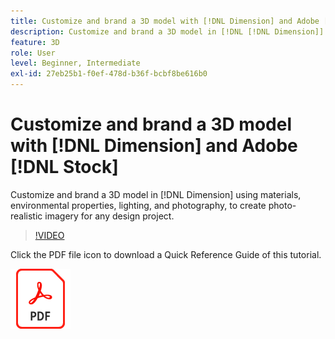 ```yaml
---
title: Customize and brand a 3D model with [!DNL Dimension] and Adobe [!DNL Stock]
description: Customize and brand a 3D model in [!DNL [!DNL Dimension]] using materials, environmental properties, lighting, and photography, to create photo-realistic imagery for any design project
feature: 3D
role: User
level: Beginner, Intermediate
exl-id: 27eb25b1-f0ef-478d-b36f-bcbf8be616b0
---
```

# Customize and brand a 3D model with [!DNL Dimension] and Adobe [!DNL Stock]

Customize and brand a 3D model in [!DNL Dimension] using materials, environmental properties, lighting, and photography, to create photo-realistic imagery for any design project.

>[!VIDEO](https://video.tv.adobe.com/v/331005?hidetitle=true)

Click the PDF file icon to download a Quick Reference Guide of this tutorial.

[![PDF File Icon](../assets/acrobat_PDF_96.png)](../quick-reference/SkiptheShootGettheShot.pdf)
